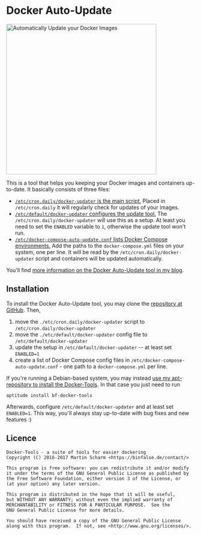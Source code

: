 # Docker Auto-Update

<a href="https://binfalse.de/2017/01/24/automatically-update-docker-images//"><img src="https://binfalse.de/assets/media/pics/2017/docker-auto-update.png"  title="Automatically Update your Docker Images" width="400px"></a>

This is a tool that helps you keeping your Docker images and containers up-to-date.
It basically consists of three files:

* [`/etc/cron.daily/docker-updater` is the main script.](etc/cron.daily/docker-updater) Placed in `/etc/cron.daily` it will regularly check for updates of your images.
* [`/etc/default/docker-updater` configures the update tool.](etc/default/docker-updater) The `/etc/cron.daily/docker-updater` will use this as a setup. At least you need to set the `ENABLED` variable to `1`, otherwise the update tool won't run.
* [`/etc/docker-compose-auto-update.conf` lists Docker Compose environments.](etc/docker-compose-auto-update.conf) Add the paths to the `docker-compose.yml` files on your system, one per line. It will be read by the `/etc/cron.daily/docker-updater` script and containers will be updated automatically.


You'll find [more information on the Docker Auto-Update tool in my blog](https://binfalse.de/2017/01/24/automatically-update-docker-images/).

## Installation

To install the Docker Auto-Update tool, you may clone the [repository at GitHub](https://github.com/binfalse/docker-auto-update).
Then,

1. move the `./etc/cron.daily/docker-updater` script to `/etc/cron.daily/docker-updater`
2. move the `./etc/default/docker-updater` config file to `/etc/default/docker-updater`
3. update the setup in `/etc/default/docker-updater` -- at least set `ENABLED=1`
4. create a list of Docker Compose config files in `/etc/docker-compose-auto-update.conf` - one path to a `docker-compose.yml` per line.


If you're running a Debian-based system, you may instead [use my apt-repository to install the Docker-Tools](https://binfalse.de/software/apt-repo/).
In that case you just need to run

    aptitude install bf-docker-tools

Afterwards, configure `/etc/default/docker-updater` and at least set `ENABLED=1`.
This way, you'll always stay up-to-date with bug fixes and new features :)


## Licence

    Docker-Tools - a suite of tools for easier dockering
    Copyright (C) 2016-2017 Martin Scharm <https://binfalse.de/contact/>
    
    This program is free software: you can redistribute it and/or modify
    it under the terms of the GNU General Public License as published by
    the Free Software Foundation, either version 3 of the License, or
    (at your option) any later version.
    
    This program is distributed in the hope that it will be useful,
    but WITHOUT ANY WARRANTY; without even the implied warranty of
    MERCHANTABILITY or FITNESS FOR A PARTICULAR PURPOSE.  See the
    GNU General Public License for more details.
    
    You should have received a copy of the GNU General Public License
    along with this program.  If not, see <http://www.gnu.org/licenses/>.

